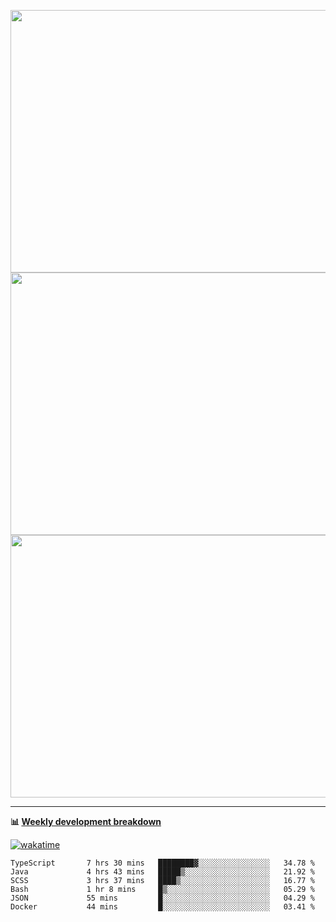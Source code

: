 <p float="left" align="middle"><img src="https://user-images.githubusercontent.com/56089155/195064669-12bd89bb-53c9-44b1-9fd8-993f93f585e1.png" width="600px" height="420px">
<img src="https://user-images.githubusercontent.com/56089155/195064706-c37aa3c8-f669-46c9-abba-1eadcbb910c5.png" width="600px" height="420px">
<img src="https://user-images.githubusercontent.com/56089155/195064753-0de674c7-4fc7-4831-a8a5-402e19cc77be.png" width="600px" height="420px"></p>

<hr />

**📊 [Weekly development breakdown](https://wakatime.com/@Ari24)**

[![wakatime](https://wakatime.com/badge/user/ca34c016-707f-4382-84cf-1823913a1423.svg)](https://wakatime.com/@ca34c016-707f-4382-84cf-1823913a1423)

<!--START_SECTION:waka-->

```text
TypeScript       7 hrs 30 mins   ████████▓░░░░░░░░░░░░░░░░   34.78 %
Java             4 hrs 43 mins   █████▒░░░░░░░░░░░░░░░░░░░   21.92 %
SCSS             3 hrs 37 mins   ████▒░░░░░░░░░░░░░░░░░░░░   16.77 %
Bash             1 hr 8 mins     █▒░░░░░░░░░░░░░░░░░░░░░░░   05.29 %
JSON             55 mins         █░░░░░░░░░░░░░░░░░░░░░░░░   04.29 %
Docker           44 mins         █░░░░░░░░░░░░░░░░░░░░░░░░   03.41 %
```

<!--END_SECTION:waka-->
